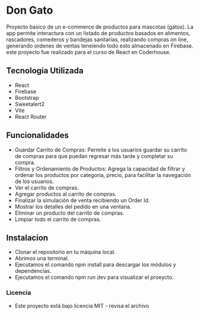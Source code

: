 # Don Gato

Proyecto basico de un e-commerce de productos para mascotas (gatos). La app permite interactura con un listado de productos basados en alimentos, rascadores, comederos y bandejas sanitarias, realizando compras on line, generando ordenes de ventas teneiendo todo esto almacenado en Firebase. este proyecto fue realizado para el curso de React en Coderhouse.

## Tecnologia Utilizada

- React
- Firebase
- Bootstrap
- Sweetalert2
- Vite
- React Router

## Funcionalidades

- Guardar Carrito de Compras: Permite a los usuarios guardar su carrito de compras para que puedan regresar más tarde y completar su compra.
- Filtros y Ordenamiento de Productos: Agrega la capacidad de filtrar y ordenar los productos por categoría, precio, para facilitar la navegación de los usuarios.
- Ver el carrito de compras.
- Agregar productos al carrito de compras.
- Finalizar la simulación de venta recibiendo un Order Id.
- Mostrar los detalles del pedido en una ventana.
- Eliminar un producto del carrito de compras.
- Limpiar todo el carrito de compras.

## Instalacion

- Clonar el repositorio en tu máquina local.
- Abrimos una terminal.
- Ejecutamos el comando npm install para descargar los módulos y dependencias.
- Ejecutamos el comando npm run dev para visualizar el proeycto.

### Licencia

- Este proyecto está bajo licencia MIT - revisa el archivo
